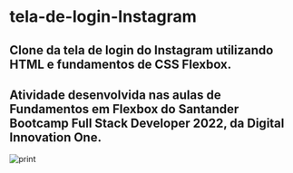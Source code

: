 # tela-de-login-Instagram

## Clone da tela de login do Instagram utilizando HTML e fundamentos de CSS Flexbox. 
## Atividade desenvolvida nas aulas de Fundamentos em Flexbox do Santander Bootcamp Full Stack Developer 2022, da Digital Innovation One.
![print](https://user-images.githubusercontent.com/31939598/177657934-ac3ffacb-efa5-4b0d-9c75-548ac5647abb.jpg)
